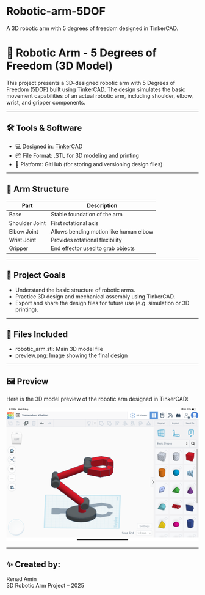 # Robotic-arm-5DOF
A 3D robotic arm with 5 degrees of freedom designed in TinkerCAD.
# 🤖 Robotic Arm - 5 Degrees of Freedom (3D Model)

This project presents a 3D-designed robotic arm with 5 Degrees of Freedom (5DOF) built using TinkerCAD. The design simulates the basic movement capabilities of an actual robotic arm, including shoulder, elbow, wrist, and gripper components.

---

## 🛠 Tools & Software
- 💻 Designed in: [TinkerCAD](https://www.tinkercad.com/)
- 📦 File Format: .STL for 3D modeling and printing
- 📁 Platform: GitHub (for storing and versioning design files)

---

## 🧩 Arm Structure

| Part           | Description                               |
|----------------|-------------------------------------------|
| Base           | Stable foundation of the arm              |
| Shoulder Joint | First rotational axis                     |
| Elbow Joint    | Allows bending motion like human elbow    |
| Wrist Joint    | Provides rotational flexibility            |
| Gripper        | End effector used to grab objects         |

---

## 🎯 Project Goals
- Understand the basic structure of robotic arms.
- Practice 3D design and mechanical assembly using TinkerCAD.
- Export and share the design files for future use (e.g. simulation or 3D printing).

---

## 📂 Files Included
- robotic_arm.stl: Main 3D model file
- preview.png: Image showing the final design

---

## 🖼 Preview

Here is the 3D model preview of the robotic arm designed in TinkerCAD:

![Robotic Arm Preview](IMG_1418.png)

---

## ✨ Created by:
Renad Amin  
3D Robotic Arm Project – 2025
